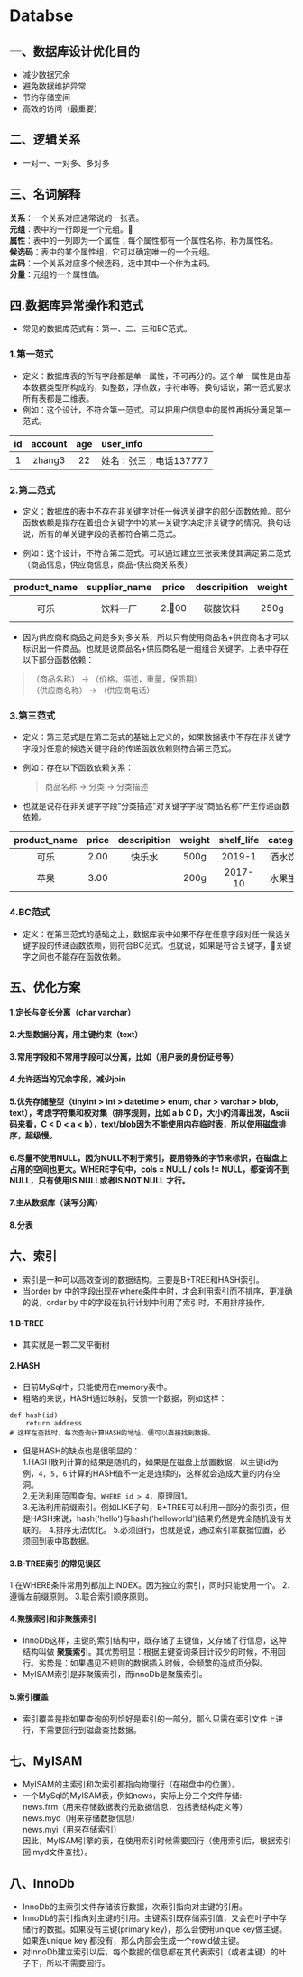 Databse
===============

## 一、数据库设计优化目的
* 减少数据冗余
* 避免数据维护异常
* 节约存储空间
* 高效的访问（最重要）

## 二、逻辑关系

* 一对一、一对多、多对多

## 三、名词解释
__关系__：一个关系对应通常说的一张表。<br>
__元组__：表中的一行即是一个元组。<br>
__属性__：表中的一列即为一个属性；每个属性都有一个属性名称，称为属性名。<br>
__候选码__：表中的某个属性组，它可以确定唯一的一个元组。<br>
__主码__：一个关系对应多个候选码，选中其中一个作为主码。<br>
__分量__：元组的一个属性值。<br>

## 四.数据库异常操作和范式

* 常见的数据库范式有：第一、二、三和BC范式。

### 1.第一范式
* 定义：数据库表的所有字段都是单一属性，不可再分的。这个单一属性是由基本数据类型所构成的，如整数，浮点数，字符串等。换句话说，第一范式要求所有表都是二维表。
* 例如：这个设计，不符合第一范式。可以把用户信息中的属性再拆分满足第一范式。

|id|account|age|user_info|
|:--:|:--:|:--:|:--|
|1|zhang3|22|姓名：张三；电话137777|

### 2.第二范式
* 定义：数据库的表中不存在非关键字对任一候选关键字的部分函数依赖。部分函数依赖是指存在着组合关键字中的某一关键字决定非关键字的情况。换句话说，所有的单关键字段的表都符合第二范式。

* 例如：这个设计，不符合第二范式。可以通过建立三张表来使其满足第二范式（商品信息，供应商信息，商品-供应商关系表）

|product_name|supplier_name|price|descripition|weight|supplier_phone|shelf_life|category|
|:--:|:--:|:--:|:--:|:--:|:--:|:--:|:--:|
|可乐|饮料一厂|2.00|碳酸饮料|250g|8008200|2019-01|饮料

* 因为供应商和商品之间是多对多关系，所以只有使用商品名+供应商名才可以标识出一件商品。也就是说商品名+供应商名是一组组合关键字。上表中存在以下部分函数依赖：
>（商品名称） -> （价格，描述，重量，保质期）   
>（供应商名称） -> （供应商电话）

### 3.第三范式
* 定义：第三范式是在第二范式的基础上定义的，如果数据表中不存在非关键字字段对任意的候选关键字段的传递函数依赖则符合第三范式。

* 例如：存在以下函数依赖关系：
    > 商品名称 -> 分类 -> 分类描述   
* 也就是说存在非关键字字段“分类描述”对关键字字段"商品名称"产生传递函数依赖。

|product_name|price|descripition|weight|shelf_life|category|category_comment|
|:--:|:--:|:--:|:--:|:--:|:--:|:--:|
|可乐|2.00|快乐水|500g|2019-1|酒水饮料|碳酸饮料|
|苹果|3.00||200g|2017-10|水果生鲜|水果|

### 4.BC范式
* 定义：在第三范式的基础之上，数据库表中如果不存在任意字段对任一候选关键字段的传递函数依赖，则符合BC范式。也就说，如果是符合关键字，关键字之间也不能存在函数依赖。

## 五、优化方案
#### 1.定长与变长分离（char varchar）
#### 2.大型数据分离，用主键约束（text）
#### 3.常用字段和不常用字段可以分离，比如（用户表的身份证号等）
#### 4.允许适当的冗余字段，减少join
#### 5.优先存储整型（tinyint > int > datetime > enum, char > varchar > blob, text），考虑字符集和校对集（排序规则，比如 a b C D，大小的消毒出发，Ascii码来看，C < D < a < b），text/blob因为不能使用内存临时表，所以使用磁盘排序，超级慢。
#### 6.尽量不使用NULL，因为NULL不利于索引，要用特殊的字节来标识，在磁盘上占用的空间也更大。WHERE字句中，cols = NULL / cols != NULL，都查询不到NULL，只有使用IS NULL或者IS NOT NULL 才行。
#### 7.主从数据库（读写分离）
#### 8.分表

## 六、索引
* 索引是一种可以高效查询的数据结构。主要是B+TREE和HASH索引。
* 当order by 中的字段出现在where条件中时，才会利用索引而不排序，更准确的说，order by 中的字段在执行计划中利用了索引时，不用排序操作。 

#### 1.B-TREE
* 其实就是一颗二叉平衡树

#### 2.HASH
* 目前MySql中，只能使用在memory表中。
* 粗略的来说，HASH通过映射，反馈一个数据，例如这样：
```
def hash(id)
    return address
# 这样在查找时，每次查询计算HASH的地址，便可以直接找到数据。
```
* 但是HASH的缺点也是很明显的：<br>
1.HASH散列计算的结果是随机的，如果是在磁盘上放置数据，以主键id为例，`4, 5, 6` 计算的HASH值不一定是连续的，这样就会造成大量的内存空洞。<br>
2.无法利用范围查询。`WHERE id > 4`，原理同1。<br>
3.无法利用前缀索引。例如LIKE子句，B+TREE可以利用一部分的索引页，但是HASH来说，hash('hello')与hash('helloworld')结果仍然是完全随机没有关联的。
4.排序无法优化。
5.必须回行，也就是说，通过索引拿数据位置，必须回到表中取数据。

#### 3.B-TREE索引的常见误区
1.在WHERE条件常用列都加上INDEX。因为独立的索引，同时只能使用一个。
2.遵循左前缀原则。
3.联合索引顺序原则。

#### 4.聚簇索引和非聚簇索引
* InnoDb这样，主键的索引结构中，既存储了主键值，又存储了行信息，这种结构叫做 __聚簇索引__。其优势明显：根据主键查询条目计较少的时候，不用回行。劣势是：如果遇见不规则的数据插入时候，会频繁的造成页分裂。
* MyISAM索引是非聚簇索引，而innoDb是聚簇索引。

#### 5.索引覆盖
* 索引覆盖是指如果查询的列恰好是索引的一部分，那么只需在索引文件上进行，不需要回行到磁盘查找数据。

## 七、MyISAM

* MyISAM的主索引和次索引都指向物理行（在磁盘中的位置）。
* 一个MySql的MyISAM表，例如news，实际上分三个文件存储:<br>
news.frm（用来存储数据表的元数据信息，包括表结构定义等）<br>
news.myd（用来存储数据信息）<br>
news.myi（用来存储索引）<br>
因此，MyISAM引擎的表，在使用索引时候需要回行（使用索引后，根据索引回.myd文件查找）。

## 八、InnoDb

* InnoDb的主索引文件存储该行数据，次索引指向对主键的引用。
* InnoDb的索引指向对主键的引用。主键索引既存储索引值，又会在叶子中存储行的数据。如果没有主键(primary key)，那么会使用unique key做主键。如果连unique key 都没有，那么内部会生成一个rowid做主键。
* 对InnoDb建立索引以后，每个数据的信息都在其代表索引（或者主键）的叶子下，所以不需要回行。



